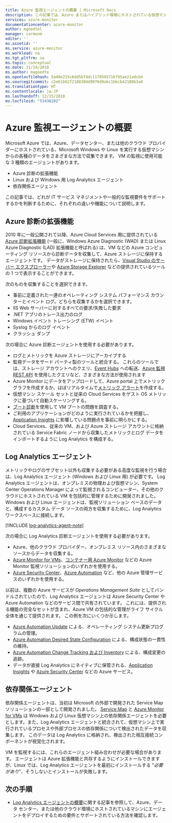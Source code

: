```yaml
---
title: Azure 監視エージェントの概要 | Microsoft Docs
description: この記事では、Azure またはハイブリッド環境にホストされている仮想マシンの監視をサポートする Azure エージェントについて概説します。
services: azure-monitor
documentationcenter: azure-monitor
author: mgoedtel
manager: carmonm
editor: ''
ms.assetid: ''
ms.service: azure-monitor
ms.workload: na
ms.tgt_pltfrm: na
ms.topic: conceptual
ms.date: 11/14/2018
ms.author: magoedte
ms.openlocfilehash: 5a40e215c6dd5bf4dc1178595716f95ae21adcb4
ms.sourcegitcommit: c2e61b62f218830dd9076d9abc1bbcb42180b3a8
ms.translationtype: HT
ms.contentlocale: ja-JP
ms.lasthandoff: 12/15/2018
ms.locfileid: "53438202"
---
```

# <a name="overview-of-the-azure-monitoring-agents"></a>Azure 監視エージェントの概要 
Microsoft Azure では、Azure、データセンター、または他のクラウド プロバイダーにホストされている、Microsoft Windows や Linux を実行する仮想マシンからの各種のデータをさまざまな方法で収集できます。 VM の監視に使用可能な 3 種類のエージェントがあります。

* Azure 診断の拡張機能
* Linux および Windows 用 Log Analytics エージェント
* 依存関係エージェント

この記事では、どれが IT サービス マネジメントや一般的な監視要件をサポートするかを判断するために、それぞれの違いや機能について説明します。  

## <a name="azure-diagnostic-extension"></a>Azure 診断の拡張機能
2010 年に一般公開されて以降、Azure Cloud Services 用に提供されている [Azure 診断拡張機能](../../azure-monitor/platform/diagnostics-extension-overview.md) (一般に、Windows Azure Diagnostic (WAD) または Linux Azure Diagnostic (LAD) 拡張機能と呼ばれる) は、VM などの Azure コンピューティング リソースから診断データを収集して、Azure ストレージに保持するエージェントです。 データがストレージに保持されたら、[Visual Studio のサーバー エクスプローラー](/visualstudio/azure/vs-azure-tools-storage-resources-server-explorer-browse-manage)や [Azure Storage Explorer](../../vs-azure-tools-storage-manage-with-storage-explorer.md) などの提供されているツールの 1 つで表示することができます。

次のものを収集することを選択できます。

* 事前に定義された一連のオペレーティング システム パフォーマンス カウンターとイベント ログ。どちらを収集するかを選択できます。 
* IIS Web サーバーに対するすべての要求/失敗した要求
* .NET アプリのトレース出力のログ
* Windows イベント トレーシング (ETW) イベント 
* Syslog からのログ イベント  
* クラッシュ ダンプ 

次の場合に Azure 診断エージェントを使用する必要があります。

* ログとメトリックを Azure ストレージにアーカイブする
* 監視データをサード パーティ製のツールと統合する。 これらのツールでは、ストレージ アカウントへのクエリ、[Event Hubs](../../event-hubs/event-hubs-about.md) への転送、[Azure 監視 REST API](../../azure-monitor/platform/rest-api-walkthrough.md) を使用したクエリなど、さまざまな方法が使用されます
* Azure Monitor にデータをアップロードして、Azure portal 上でメトリック グラフを作成するか、ほぼリアルタイムで[メトリック アラート](../../azure-monitor/platform/alerts-metric-overview.md)を作成する。 
* 仮想マシン スケール セットと従来の Cloud Services をゲスト OS メトリックに基づいて自動スケーリングする。
* [ブート診断](../../virtual-machines/troubleshooting/boot-diagnostics.md)を使用して VM ブートの問題を調査する。
* ご利用のアプリケーションがどのように実行されているかを把握し、[Application Insights](../../azure-monitor/overview.md) に影響している問題点を事前に明らかにする。
* Cloud Services、従来の VM、および Azure ストレージ アカウントに格納されている Service Fabric ノードから収集したメトリックとログ データをインポートするように Log Analytics を構成する。

## <a name="log-analytics-agent"></a>Log Analytics エージェント
メトリックやログのサブセット以外も収集する必要がある高度な監視を行う場合は、Log Analytics エージェント (Windows および Linux 用) が必要です。 Log Analytics エージェントは、オンプレミスの物理および仮想マシン、System Center Operations Manager によって監視されるコンピューター、その他のクラウドにホストされている VM を包括的に管理するために開発されました。 Windows および Linux エージェントは、監視ソリューション ベースのデータと、構成するカスタム データ ソースの両方を収集するために、Log Analytics ワークスペースに接続します。

[!INCLUDE [log-analytics-agent-note](../../../includes/log-analytics-agent-note.md)]

次の場合に Log Analytics 診断エージェントを使用する必要があります。

* Azure、他のクラウド プロバイダー、オンプレミス リソース内のさまざまなソースからデータを収集する。 
* [Azure Monitor for VMs](../insights/vminsights-overview.md)、[コンテナー用 Azure Monitor](../insights/container-insights-overview.md) などの Azure Monitor 監視ソリューションのいずれかを使用する。  
* [Azure Security Center](../../security-center/security-center-intro.md)、[Azure Automation](../../automation/automation-intro.md) など、他の Azure 管理サービスのいずれかを使用する。

以前は、複数の Azure サービスが *Operations Management Suite* としてバンドルされていたので、Log Analytics エージェントは Azure Security Center や Azure Automation などのサービス間で共有されています。  これには、提供される機能の完全なセットが含まれ、Azure VM の包括的な管理がライフ サイクル全体を通じて提供されます。  この例を次にいくつか示します。

* [Azure Automation Update](../../automation/automation-update-management.md) による、オペレーティング システム更新プログラムの管理。
* [Azure Automation Desired State Configuration](../../automation/automation-dsc-overview.md) による、構成状態の一貫性の維持。
* [Azure Automation Change Tracking および Inventory](../../automation/automation-change-tracking.md) による、構成変更の追跡。
* データが直接 Log Analytics にネイティブに保管される、[Application Insights](https://docs.microsoft.com/azure/application-insights/) や [Azure Security Center](https://docs.microsoft.com/azure/security-center/) などの Azure サービス。  

## <a name="dependency-agent"></a>依存関係エージェント
依存関係エージェントは、当初は Microsoft の外部で開発された Service Map ソリューションの一部として開発されました。 [Service Map](../insights/service-map.md) と [Azure Monitor for VMs](../insights/vminsights-overview.md) は Windows および Linux 仮想マシン上の依存関係エージェントを必要とします。また、Log Analytics エージェントと統合されて、仮想マシン上で実行されているプロセスや外部プロセスの依存関係について検出されたデータを収集します。 このデータは Log Analytics に格納され、検出された相互接続コンポーネントが視覚化されます。

VM を監視するには、これらのエージェント組み合わせが必要な場合があります。 エージェントは Azure 拡張機能と共存するようにインストールできますが、Linux では、Log Analytics エージェントを最初にインストールする "*必要があり*"、そうしないとインストールが失敗します。 

## <a name="next-steps"></a>次の手順

- [Log Analytics エージェントの概要](../../azure-monitor/platform/log-analytics-agent.md)に関する記事を参照して、Azure、データ センター、または他のクラウド環境にホストされているマシンにエージェントをデプロイするための要件とサポートされている方法を確認します。

